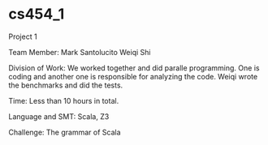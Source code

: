 # cs454_1
Project 1

Team Member:
Mark Santolucito
Weiqi Shi

Division of Work:
We worked together and did paralle programming. One is coding and another one is responsible for analyzing the code. Weiqi wrote the benchmarks and did the tests.

Time:
Less than 10 hours in total.

Language and SMT:
Scala, Z3

Challenge:
The grammar of Scala
